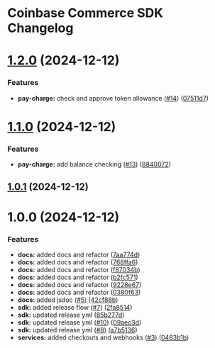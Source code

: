 # Coinbase Commerce SDK Changelog

# [1.2.0](https://github.com/nicommerce/commerce-node/compare/v1.1.0...v1.2.0) (2024-12-12)


### Features

* **pay-charge:** check and approve token allowance ([#14](https://github.com/nicommerce/commerce-node/issues/14)) ([07511d7](https://github.com/nicommerce/commerce-node/commit/07511d7d345d4010d106a52a602f7f67ffc84e44))

# [1.1.0](https://github.com/nicommerce/commerce-node/compare/v1.0.1...v1.1.0) (2024-12-12)


### Features

* **pay-charge:** add balance checking ([#13](https://github.com/nicommerce/commerce-node/issues/13)) ([8840072](https://github.com/nicommerce/commerce-node/commit/884007275cb3ed9e280c26304b1890e3520311db))

## [1.0.1](https://github.com/nicommerce/commerce-node/compare/v1.0.0...v1.0.1) (2024-12-12)

# 1.0.0 (2024-12-12)


### Features

* **docs:** added docs and refactor ([7aa774d](https://github.com/nicommerce/commerce-node/commit/7aa774d51c0634be6751f309a9b0b92aa82fd460))
* **docs:** added docs and refactor ([768ffa6](https://github.com/nicommerce/commerce-node/commit/768ffa636f5b4d797b5b24cc59165d69d6553884))
* **docs:** added docs and refactor ([f87034b](https://github.com/nicommerce/commerce-node/commit/f87034b687e254dad844e8bf21c3e4047a1a1480))
* **docs:** added docs and refactor ([b2fc571](https://github.com/nicommerce/commerce-node/commit/b2fc571ee6157579433b5ab9d5a633cb48a7f21a))
* **docs:** added docs and refactor ([9228e67](https://github.com/nicommerce/commerce-node/commit/9228e67f96eb9cf9ee0b944a6befd5ee6a1251b5))
* **docs:** added docs and refactor ([0380f63](https://github.com/nicommerce/commerce-node/commit/0380f63bf4c9a6746c8ebf2667821335297574c7))
* **docs:** added jsdoc ([#5](https://github.com/nicommerce/commerce-node/issues/5)) ([42cf88b](https://github.com/nicommerce/commerce-node/commit/42cf88bf7cff205c54950542c3a0844244e40cd8))
* **sdk:** added release flow ([#7](https://github.com/nicommerce/commerce-node/issues/7)) ([2fa8514](https://github.com/nicommerce/commerce-node/commit/2fa8514fab6832685190adcb224f5cbd8d7eaef5))
* **sdk:** updated release yml ([85b277d](https://github.com/nicommerce/commerce-node/commit/85b277d66982eb210e2653690ec70258aea3070e))
* **sdk:** updated release yml ([#10](https://github.com/nicommerce/commerce-node/issues/10)) ([09aec3d](https://github.com/nicommerce/commerce-node/commit/09aec3d2c6351d1ac52dbc11c0aeec47415d4946))
* **sdk:** updated release yml ([#8](https://github.com/nicommerce/commerce-node/issues/8)) ([a7b5136](https://github.com/nicommerce/commerce-node/commit/a7b51365ba33c3bb99bd08335f3be197787865a2))
* **services:** added checkouts and webhooks ([#3](https://github.com/nicommerce/commerce-node/issues/3)) ([0483b1b](https://github.com/nicommerce/commerce-node/commit/0483b1bfe3c99001ac9b95be64e21a3b03642c41))
